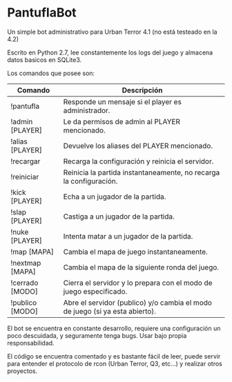 PantuflaBot
===========

Un simple bot administrativo para Urban Terror 4.1 (no está testeado en la 4.2)

Escrito en Python 2.7, lee constantemente los logs del juego y almacena datos basicos en SQLite3.

Los comandos que posee son:
<table>
	<thead><tr><th>Comando</th><th>Descripción</th></tr></thead>
	<tbody>
		<tr>
		<td>!pantufla</td>
		<td>Responde un mensaje si el player es administrador.</td>
		</tr>
		<tr>
		<td>!admin [PLAYER]</td>
		<td>Le da permisos de admin al PLAYER mencionado.</td>
		</tr>
		<tr>
		<td>!alias [PLAYER]</td>
		<td>Devuelve los aliases del PLAYER mencionado.</td>
		</tr>
		<tr>
		<td>!recargar</td>
		<td>Recarga la configuración y reinicia el servidor.</td>
		</tr>
		<tr>
		<td>!reiniciar</td>
		<td>Reinicia la partida instantaneamente, no recarga la configuración.</td>
		</tr>
		<tr>
		<td>!kick [PLAYER]</td>
		<td>Echa a un jugador de la partida.</td>
		</tr>
		<tr>
		<td>!slap [PLAYER]</td>
		<td>Castiga a un jugador de la partida.</td>
		</tr>
		<tr>
		<td>!nuke [PLAYER]</td>
		<td>Intenta matar a un jugador de la partida.</td>
		</tr>
		<tr>
		<td>!map [MAPA]</td>
		<td>Cambia el mapa de juego instantaneamente.</td>
		</tr>
		<tr>
		<td>!nextmap [MAPA]</td>
		<td>Cambia el mapa de la siguiente ronda del juego.</td>
		</tr>
		<tr>
		<td>!cerrado [MODO]</td>
		<td>Cierra el servidor y lo prepara con el modo de juego especificado.</td>
		</tr>
		<tr>
		<td>!publico [MODO]</td>
		<td>Abre el servidor (publico) y/o cambia el modo de juego (si ya esta abierto).</td>
		</tr>
	</tbody>
</table>

El bot se encuentra en constante desarrollo, requiere una configuración un poco descuidada, y seguramente tenga bugs. Usar bajo propia responsabilidad.

El código se encuentra comentado y es bastante fácil de leer, puede servir para entender el protocolo de rcon (Urban Terror, Q3, etc...) y realizar otros proyectos.
